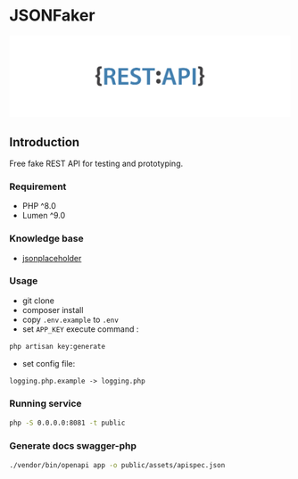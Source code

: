# JSONFaker

<p align="center">
    <img src="public/assets/img/restapi.png" alt="JSONFaker restapi">
</p>

## Introduction
Free fake REST API for testing and prototyping.

### Requirement
- PHP ^8.0
- Lumen ^9.0

### Knowledge base
- [jsonplaceholder](https://jsonplaceholder.typicode.com/)

### Usage 
- git clone
- composer install
- copy ``.env.example`` to ``.env``
- set ``APP_KEY`` execute command :
```bash
php artisan key:generate
```
- set config file:

```
logging.php.example -> logging.php
```

### Running service
```bash      
php -S 0.0.0.0:8081 -t public
```

### Generate docs swagger-php
```bash
./vendor/bin/openapi app -o public/assets/apispec.json
```